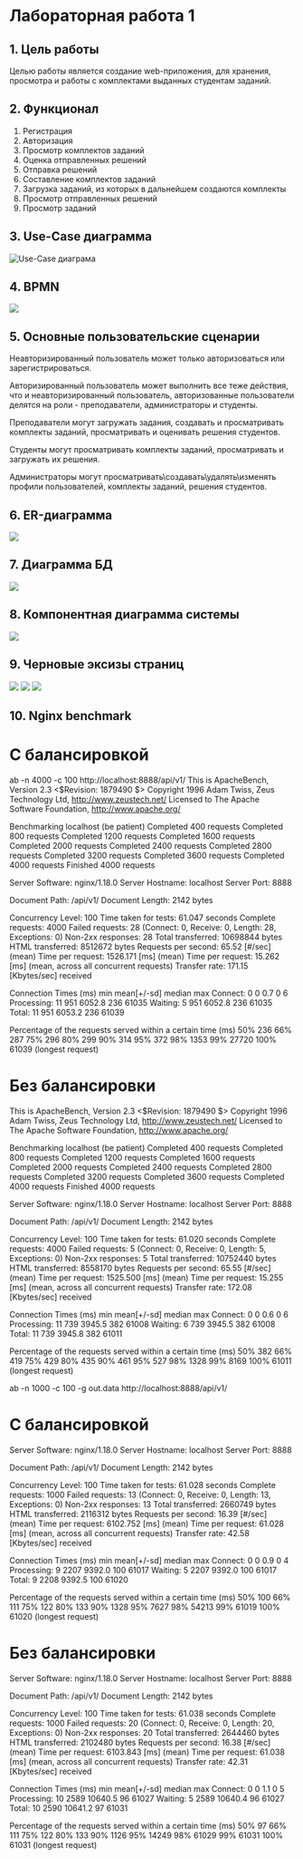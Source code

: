 # Лабораторная работа 1

## 1. Цель работы
  Целью работы является создание web-приложения, для хранения, просмотра и работы с комплектами выданных студентам заданий.

## 2. Функционал
   1. Регистрация
   2. Авторизация
   3. Просмотр комплектов заданий
   4. Оценка отправленных решений
   5. Отправка решений
   6. Составление комплектов заданий
   7. Загрузка заданий, из которых в дальнейшем создаются комплекты
   8. Просмотр отправленных решений
   9. Просмотр заданий

## 3. Use-Case диаграмма

![Use-Case диаграма](./img/use-case.png)

## 4. BPMN

![](./img/BR-from.png)

## 5. Основные пользовательские сценарии

Неавторизированный пользователь может только авторизоваться или зарегистрироваться.

Авторизированный пользователь может выполнить все теже действия, что и неавторизированный пользователь, авторизованные пользователи делятся на роли - преподаватели, администраторы и студенты.

Преподаватели могут загружать задания, создавать и просматривать комплекты заданий, просматривать и оценивать решения студентов.

Студенты могут просматривать комплекты заданий, просматривать и загружать их решения.

Администраторы могут просматривать\создавать\удалять\изменять профили пользователей, комплекты заданий, решения студентов.

## 6. ER-диаграмма

![](./img/ER.png)

## 7. Диаграмма БД

![](./img/entities.png)

## 8. Компонентная диаграмма системы

![](./img/components.png)

## 9. Черновые эксизы страниц
![](./img/design_1.jpg)
![](./img/design_2.jpg)
![](./img/design_3.jpg)

## 10. Nginx benchmark

# С балансировкой

ab -n 4000 -c 100 http://localhost:8888/api/v1/
This is ApacheBench, Version 2.3 <$Revision: 1879490 $>
Copyright 1996 Adam Twiss, Zeus Technology Ltd, http://www.zeustech.net/
Licensed to The Apache Software Foundation, http://www.apache.org/

Benchmarking localhost (be patient)
Completed 400 requests
Completed 800 requests
Completed 1200 requests
Completed 1600 requests
Completed 2000 requests
Completed 2400 requests
Completed 2800 requests
Completed 3200 requests
Completed 3600 requests
Completed 4000 requests
Finished 4000 requests


Server Software:        nginx/1.18.0
Server Hostname:        localhost
Server Port:            8888

Document Path:          /api/v1/
Document Length:        2142 bytes

Concurrency Level:      100
Time taken for tests:   61.047 seconds
Complete requests:      4000
Failed requests:        28
   (Connect: 0, Receive: 0, Length: 28, Exceptions: 0)
Non-2xx responses:      28
Total transferred:      10698844 bytes
HTML transferred:       8512672 bytes
Requests per second:    65.52 [#/sec] (mean)
Time per request:       1526.171 [ms] (mean)
Time per request:       15.262 [ms] (mean, across all concurrent requests)
Transfer rate:          171.15 [Kbytes/sec] received

Connection Times (ms)
              min  mean[+/-sd] median   max
Connect:        0    0   0.7      0       6
Processing:    11  951 6052.8    236   61035
Waiting:        5  951 6052.8    236   61035
Total:         11  951 6053.2    236   61039

Percentage of the requests served within a certain time (ms)
  50%    236
  66%    287
  75%    296
  80%    299
  90%    314
  95%    372
  98%   1353
  99%  27720
 100%  61039 (longest request)

# Без балансировки

This is ApacheBench, Version 2.3 <$Revision: 1879490 $>
Copyright 1996 Adam Twiss, Zeus Technology Ltd, http://www.zeustech.net/
Licensed to The Apache Software Foundation, http://www.apache.org/

Benchmarking localhost (be patient)
Completed 400 requests
Completed 800 requests
Completed 1200 requests
Completed 1600 requests
Completed 2000 requests
Completed 2400 requests
Completed 2800 requests
Completed 3200 requests
Completed 3600 requests
Completed 4000 requests
Finished 4000 requests


Server Software:        nginx/1.18.0
Server Hostname:        localhost
Server Port:            8888

Document Path:          /api/v1/
Document Length:        2142 bytes

Concurrency Level:      100
Time taken for tests:   61.020 seconds
Complete requests:      4000
Failed requests:        5
   (Connect: 0, Receive: 0, Length: 5, Exceptions: 0)
Non-2xx responses:      5
Total transferred:      10752440 bytes
HTML transferred:       8558170 bytes
Requests per second:    65.55 [#/sec] (mean)
Time per request:       1525.500 [ms] (mean)
Time per request:       15.255 [ms] (mean, across all concurrent requests)
Transfer rate:          172.08 [Kbytes/sec] received

Connection Times (ms)
              min  mean[+/-sd] median   max
Connect:        0    0   0.6      0       6
Processing:    11  739 3945.5    382   61008
Waiting:        6  739 3945.5    382   61008
Total:         11  739 3945.8    382   61011

Percentage of the requests served within a certain time (ms)
  50%    382
  66%    419
  75%    429
  80%    435
  90%    461
  95%    527
  98%   1328
  99%   8169
 100%  61011 (longest request)

ab -n 1000 -c 100 -g out.data http://localhost:8888/api/v1/

# С балансировкой

Server Software:        nginx/1.18.0
Server Hostname:        localhost
Server Port:            8888

Document Path:          /api/v1/
Document Length:        2142 bytes

Concurrency Level:      100
Time taken for tests:   61.028 seconds
Complete requests:      1000
Failed requests:        13
   (Connect: 0, Receive: 0, Length: 13, Exceptions: 0)
Non-2xx responses:      13
Total transferred:      2660749 bytes
HTML transferred:       2116312 bytes
Requests per second:    16.39 [#/sec] (mean)
Time per request:       6102.752 [ms] (mean)
Time per request:       61.028 [ms] (mean, across all concurrent requests)
Transfer rate:          42.58 [Kbytes/sec] received

Connection Times (ms)
              min  mean[+/-sd] median   max
Connect:        0    0   0.9      0       4
Processing:     9 2207 9392.0    100   61017
Waiting:        5 2207 9392.0    100   61017
Total:          9 2208 9392.5    100   61020

Percentage of the requests served within a certain time (ms)
  50%    100
  66%    111
  75%    122
  80%    133
  90%   1328
  95%   7627
  98%  54213
  99%  61019
 100%  61020 (longest request)

# Без балансировки

Server Software:        nginx/1.18.0
Server Hostname:        localhost
Server Port:            8888

Document Path:          /api/v1/
Document Length:        2142 bytes

Concurrency Level:      100
Time taken for tests:   61.038 seconds
Complete requests:      1000
Failed requests:        20
   (Connect: 0, Receive: 0, Length: 20, Exceptions: 0)
Non-2xx responses:      20
Total transferred:      2644460 bytes
HTML transferred:       2102480 bytes
Requests per second:    16.38 [#/sec] (mean)
Time per request:       6103.843 [ms] (mean)
Time per request:       61.038 [ms] (mean, across all concurrent requests)
Transfer rate:          42.31 [Kbytes/sec] received

Connection Times (ms)
              min  mean[+/-sd] median   max
Connect:        0    0   1.1      0       5
Processing:    10 2589 10640.5     96   61027
Waiting:        5 2589 10640.4     96   61027
Total:         10 2590 10641.2     97   61031

Percentage of the requests served within a certain time (ms)
  50%     97
  66%    111
  75%    122
  80%    133
  90%   1126
  95%  14249
  98%  61029
  99%  61031
 100%  61031 (longest request)
